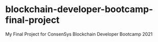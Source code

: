 # blockchain-developer-bootcamp-final-project
My Final Project for ConsenSys Blockchain Developer Bootcamp 2021
